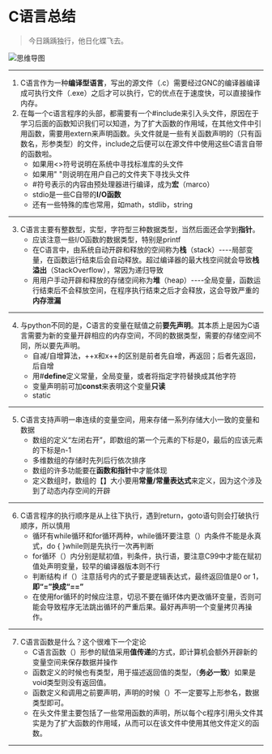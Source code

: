 # C语言总结

> 今日踽踽独行，他日化蝶飞去。

![思维导图](/c%E8%AF%AD%E8%A8%80.png)

---

1. C语言作为一种**编译型语言**，写出的源文件（.c）需要经过GNC的编译器编译成可执行文件（.exe）之后才可以执行，它的优点在于速度快，可以直接操作内存。
2. 在每一个c语言程序的头部，都需要有一个#include来引入头文件，原因在于学习后面的函数知识我们可以知道，为了扩大函数的作用域，在其他文件中引用函数，需要用extern来声明函数。头文件就是一些有关函数声明的（只有函数名，形参类型）的文件，include之后便可以在源文件中使用这些C语言自带的函数啦。
   - 如果用<>符号说明在系统中寻找标准库的头文件
   - 如果用" "则说明在用户自己的文件夹下寻找头文件
   - #符号表示的内容由预处理器进行编译，成为**宏**（marco）
   - stdio是一些C自带的**I/O函数**
   - 还有一些特殊的库也常用，如math，stdlib，string
  ---
3. C语言主要有整数型，实型，字符型三种数据类型，当然后面还会学到**指针**。
    - 应该注意一些I/O函数的数据类型，特别是printf
    - 在C语言中，由系统自动开辟和释放的空间称为**栈**（stack）----局部变量，在函数运行结束后会自动释放。超过编译器的最大栈空间就会导致**栈溢出**（StackOverflow），常因为递归导致
    - 用用户手动开辟和释放的存储空间称为**堆**（heap）----全局变量，函数运行结束后不会释放空间，在程序执行结束之后才会释放，这会导致严重的**内存泄漏**
- --
4. 与python不同的是，C语言的变量在赋值之前**要先声明**。其本质上是因为C语言需要为新的变量开辟相应的内存空间，不同的数据类型，需要的存储空间不同，所以要先声明。
   - 自减/自增算法，++x和x++的区别是前者先自增，再返回；后者先返回，后自增 
   - 用#**define**定义常量，全局变量，或者将指定字符替换成其他字符
   - 变量声明前可加**const**来表明这个变量**只读**
   - static
- --
5. C语言支持声明一串连续的变量空间，用来存储一系列存储大小一致的变量和数据
    - 数组的定义“左闭右开”，即数组的第一个元素的下标是0，最后的应该元素的下标是n-1
    - 多维数组的存储时先列后行依次排序
    - 数组的许多功能要在**函数和指针**中才能体现
    - 定义数组时，数组的【】大小要用**常量/常量表达式**来定义，因为这个涉及到了动态内存空间的开辟
  ---
6. C语言程序的执行顺序是从上往下执行，遇到return，goto语句则会打破执行顺序，所以慎用
   - 循环有while循环和for循环两种，while循环要注意（）内条件不能是永真式，do  { }while则是先执行一次再判断
   - for循环（）内分别是赋初值，判条件，执行语，要注意C99中才能在赋初值处声明变量，较早的编译器版本则不行
   - 判断结构 if（）注意括号内的式子要是逻辑表达式，最终返回值是0 or 1，**即“=”换成“==”**
   - 在使用for循环的时候应注意，切忌不要在循环体内更改循环变量，否则可能会导致程序无法跳出循环的严重后果。最好再声明一个变量拷贝再操作。
  ---
7. C语言函数是什么？这个很难下一个定论
   - C语言函数（）形参的赋值采用**值传递**的方式，即计算机会额外开辟新的变量空间来保存数据并操作
   - 函数定义的时候也有类型，用于描述返回值的类型，（**务必一致**）如果是void类型则没有返回值。
   - 函数定义和调用之前要声明，声明的时候（）不一定要写上形参名，数据类型即可。
   - 在头文件里主要包括了一些常用函数的声明，所以每个c程序引用头文件其实是为了扩大函数的作用域，从而可以在该文件中使用其他文件定义的函数。
---
   